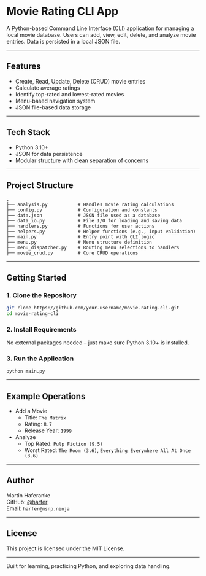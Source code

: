# Movie Rating CLI App

A Python-based Command Line Interface (CLI) application for managing a local movie database. Users can add, view, edit, delete, and analyze movie entries. Data is persisted in a local JSON file.

---

## Features

- Create, Read, Update, Delete (CRUD) movie entries
- Calculate average ratings
- Identify top-rated and lowest-rated movies
- Menu-based navigation system
- JSON file-based data storage

---

## Tech Stack

- Python 3.10+
- JSON for data persistence
- Modular structure with clean separation of concerns

---

## Project Structure

```
.
├── analysis.py           # Handles movie rating calculations
├── config.py             # Configuration and constants
├── data.json             # JSON file used as a database
├── data_io.py            # File I/O for loading and saving data
├── handlers.py           # Functions for user actions
├── helpers.py            # Helper functions (e.g., input validation)
├── main.py               # Entry point with CLI logic
├── menu.py               # Menu structure definition
├── menu_dispatcher.py    # Routing menu selections to handlers
├── movie_crud.py         # Core CRUD operations
```

---

## Getting Started

### 1. Clone the Repository

```bash
git clone https://github.com/your-username/movie-rating-cli.git
cd movie-rating-cli
```

### 2. Install Requirements

No external packages needed – just make sure Python 3.10+ is installed.

### 3. Run the Application

```bash
python main.py
```

---

## Example Operations

- Add a Movie  
  - Title: `The Matrix`  
  - Rating: `8.7`  
  - Release Year: `1999`
- Analyze  
  - Top Rated: `Pulp Fiction (9.5)`  
  - Worst Rated: `The Room (3.6)`, `Everything Everywhere All At Once (3.6)`

---

## Author

Martin Haferanke  
GitHub: [@harfer](https://github.com/harfer)  
Email: `harfer@msnp.ninja`

---

## License

This project is licensed under the MIT License.

---

Built for learning, practicing Python, and exploring data handling.
